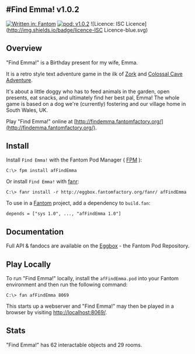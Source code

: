 #Find Emma! v1.0.2
---

[![Written in: Fantom](http://img.shields.io/badge/written%20in-Fantom-lightgray.svg)](http://fantom-lang.org/)
[![pod: v1.0.2](http://img.shields.io/badge/pod-v1.0.2-yellow.svg)](http://www.fantomfactory.org/pods/afFindEmma)
![Licence: ISC Licence](http://img.shields.io/badge/licence-ISC Licence-blue.svg)

## Overview

"Find Emma!" is a Birthday present for my wife, Emma.

It is a retro style text adventure game in the ilk of [Zork](https://en.wikipedia.org/wiki/Zork) and [Colossal Cave Adventure](https://en.wikipedia.org/wiki/Colossal_Cave_Adventure).

It's about a little doggy who has to feed animals in the garden, open presents, eat snacks, and ultimately find her best pal, Emma! The whole game is based on a dog we're (currently) fostering and our village home in South Wales, UK.

Play "Find Emma!" online at [http://findemma.fantomfactory.org/](http://findemma.fantomfactory.org/).

## Install

Install `Find Emma!` with the Fantom Pod Manager ( [FPM](http://eggbox.fantomfactory.org/pods/afFpm) ):

    C:\> fpm install afFindEmma

Or install `Find Emma!` with [fanr](http://fantom.org/doc/docFanr/Tool.html#install):

    C:\> fanr install -r http://eggbox.fantomfactory.org/fanr/ afFindEmma

To use in a [Fantom](http://fantom-lang.org/) project, add a dependency to `build.fan`:

    depends = ["sys 1.0", ..., "afFindEmma 1.0"]

## Documentation

Full API & fandocs are available on the [Eggbox](http://eggbox.fantomfactory.org/pods/afFindEmma/) - the Fantom Pod Repository.

## Play Locally

To run "Find Emma!" locally, install the `afFindEmma.pod` into your Fantom environment and then run the following command:

    C:\> fan afFindEmma 8069

This starts up a webserver and "Find Emma!" may then be played in a browser by visiting [http://localhost:8069/](http://localhost:8069/).

## Stats

"Find Emma!" has 62 interactable objects and 29 rooms.

